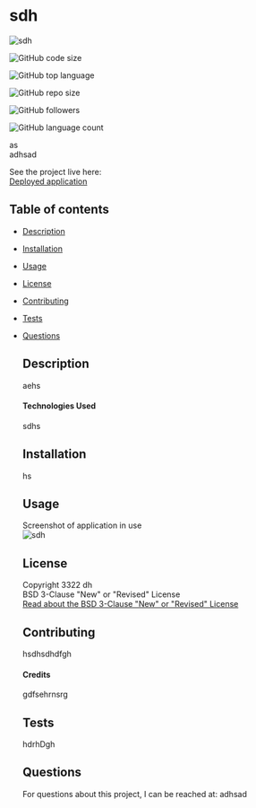 # sdh

  ![sdh](https://img.shields.io/static/v1?label=license&message=BSD%203-Clause&color=FFADAD&logo=GitHub&logoColor=FFADAD&style=flat)  
 
  ![GitHub code size](https://img.shields.io/github/languages/code-size/as/sdh?color=FFD6A5&logo=GitHub&logoColor=FFD6A5&style=flat)  

  ![GitHub top language](https://img.shields.io/github/languages/top/as/sdh?color=FDFFB6&logo=GitHub&logoColor=FDFFB6&style=flat)  

  ![GitHub repo size](https://img.shields.io/github/repo-size/as/sdh?color=CAFFBF&logo=GitHub&logoColor=CAFFBF&style=flat)  

  ![GitHub followers](https://img.shields.io/github/followers/as?color=9BF6FF&logo=GitHub&logoColor=9BF6FF&style=flat)  

  ![GitHub language count](https://img.shields.io/github/languages/count/as/sdh?color=A0C4FF&logo=GitHub&logoColor=A0C4FF&style=flat)  


  as  
  adhsad


  See the project live here:  
  [Deployed application](saeh)

      
  ## Table of contents
* [Description](#description)
* [Installation](#installation)
* [Usage](#usage)
* [License](#license)
* [Contributing](#contributing)
* [Tests](#tests)
* [Questions](#questions)

  ## Description
  aehs
      
  #### Technologies Used
  sdhs
      
      
  ## Installation
  hs
      

  ## Usage
  Screenshot of application in use  
  ![sdh](dh)
      

  ## License
  Copyright 3322 dh  
  BSD 3-Clause "New" or "Revised" License  
  <a href="https://opensource.org/licenses/BSD-3-Clause" target="_blank">Read about the BSD 3-Clause "New" or "Revised" License</a>
        
  ## Contributing
  hsdhsdhdfgh   
  
  #### Credits
  gdfsehrnsrg  


  ## Tests
  hdrhDgh   


  ## Questions
  For questions about this project, I can be reached at:
  adhsad   
